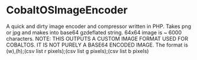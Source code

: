 # CobaltOSImageEncoder
A quick and dirty image encoder and compressor written in PHP. Takes png or jpg and makes into base64 gzdeflated string. 64x64 image is ~ 6000 characters. NOTE: THIS OUTPUTS A CUSTOM IMAGE FORMAT USED FOR COBALTOS. IT IS NOT PURELY A BASE64 ENCODED IMAGE. The format is (w),(h);(csv list r pixels);(csv list g pixels);(csv list b pixels)

